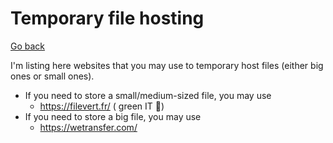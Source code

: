 # Temporary file hosting

[Go back](..)

I'm listing here websites that you may use to temporary host files (either big ones or small ones).

* If you need to store a small/medium-sized file, you may use
	* <https://filevert.fr/> ( green IT 🌳)
* If you need to store a big file, you may use
	* <https://wetransfer.com/>